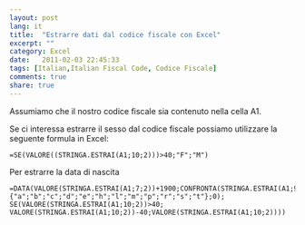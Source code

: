 ```yaml
---
layout: post
lang: it
title:  "Estrarre dati dal codice fiscale con Excel"
excerpt: ""
category: Excel
date:   2011-02-03 22:45:33
tags: [Italian,Italian Fiscal Code, Codice Fiscale]
comments: true
share: true
---
```


Assumiamo che il nostro codice fiscale sia contenuto nella cella A1.


Se ci interessa estrarre il sesso dal codice fiscale possiamo utilizzare la seguente formula in Excel:

```
=SE(VALORE((STRINGA.ESTRAI(A1;10;2)))>40;"F";"M")
```
Per estrarre la data di nascita
```
=DATA(VALORE(STRINGA.ESTRAI(A1;7;2))+1900;CONFRONTA(STRINGA.ESTRAI(A1;9;1);
{"a";"b";"c";"d";"e";"h";"l";"m";"p";"r";"s";"t"};0);
SE(VALORE(STRINGA.ESTRAI(A1;10;2))>40;
VALORE(STRINGA.ESTRAI(A1;10;2))-40;VALORE(STRINGA.ESTRAI(A1;10;2))))
```